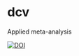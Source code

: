 # dcv
Applied meta-analysis



[![DOI](https://zenodo.org/badge/467191994.svg)](https://zenodo.org/badge/latestdoi/467191994)

